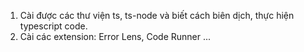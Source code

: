 1. Cài được các thư viện ts, ts-node và biết cách biên dịch, thực hiện typescript code.
2. Cài các extension: Error Lens, Code Runner ...
